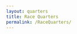 ```yaml
---
layout: quarters
title: Race Quarters
permalink: /RaceQuarters/
---
```


<div style="background-image:url('http://corporate.asfaltoascari.com/Images/AsfaltoCorpBackground.png');background-size : cover; background-position: right; width:100%;height :800px">
	<div class ="option">
	</div>
</div>

